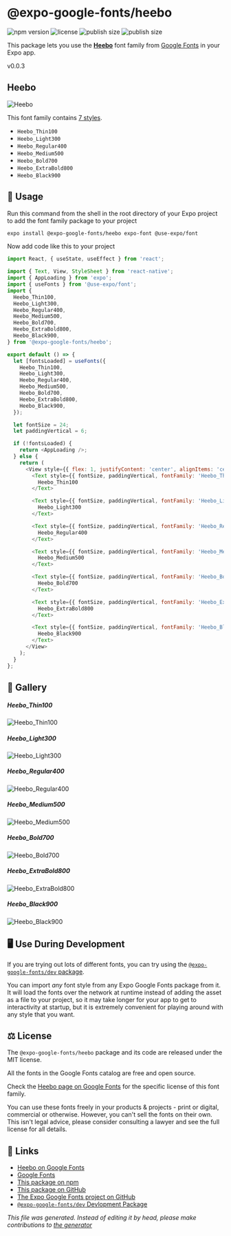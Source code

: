# @expo-google-fonts/heebo

![npm version](https://flat.badgen.net/npm/v/@expo-google-fonts/heebo)
![license](https://flat.badgen.net/github/license/expo/google-fonts)
![publish size](https://flat.badgen.net/packagephobia/install/@expo-google-fonts/heebo)
![publish size](https://flat.badgen.net/packagephobia/publish/@expo-google-fonts/heebo)

This package lets you use the [**Heebo**](https://fonts.google.com/specimen/Heebo) font family from [Google Fonts](https://fonts.google.com/) in your Expo app.

v0.0.3

## Heebo

![Heebo](./font-family.png)

This font family contains [7 styles](#gallery).

- `Heebo_Thin100`
- `Heebo_Light300`
- `Heebo_Regular400`
- `Heebo_Medium500`
- `Heebo_Bold700`
- `Heebo_ExtraBold800`
- `Heebo_Black900`

## 🔡 Usage

Run this command from the shell in the root directory of your Expo project to add the font family package to your project
```sh
expo install @expo-google-fonts/heebo expo-font @use-expo/font
```

Now add code like this to your project
```js
import React, { useState, useEffect } from 'react';

import { Text, View, StyleSheet } from 'react-native';
import { AppLoading } from 'expo';
import { useFonts } from '@use-expo/font';
import {
  Heebo_Thin100,
  Heebo_Light300,
  Heebo_Regular400,
  Heebo_Medium500,
  Heebo_Bold700,
  Heebo_ExtraBold800,
  Heebo_Black900,
} from '@expo-google-fonts/heebo';

export default () => {
  let [fontsLoaded] = useFonts({
    Heebo_Thin100,
    Heebo_Light300,
    Heebo_Regular400,
    Heebo_Medium500,
    Heebo_Bold700,
    Heebo_ExtraBold800,
    Heebo_Black900,
  });

  let fontSize = 24;
  let paddingVertical = 6;

  if (!fontsLoaded) {
    return <AppLoading />;
  } else {
    return (
      <View style={{ flex: 1, justifyContent: 'center', alignItems: 'center' }}>
        <Text style={{ fontSize, paddingVertical, fontFamily: 'Heebo_Thin100' }}>
          Heebo_Thin100
        </Text>

        <Text style={{ fontSize, paddingVertical, fontFamily: 'Heebo_Light300' }}>
          Heebo_Light300
        </Text>

        <Text style={{ fontSize, paddingVertical, fontFamily: 'Heebo_Regular400' }}>
          Heebo_Regular400
        </Text>

        <Text style={{ fontSize, paddingVertical, fontFamily: 'Heebo_Medium500' }}>
          Heebo_Medium500
        </Text>

        <Text style={{ fontSize, paddingVertical, fontFamily: 'Heebo_Bold700' }}>
          Heebo_Bold700
        </Text>

        <Text style={{ fontSize, paddingVertical, fontFamily: 'Heebo_ExtraBold800' }}>
          Heebo_ExtraBold800
        </Text>

        <Text style={{ fontSize, paddingVertical, fontFamily: 'Heebo_Black900' }}>
          Heebo_Black900
        </Text>
      </View>
    );
  }
};

```

## 📖 Gallery

##### Heebo_Thin100
![Heebo_Thin100](./2f2d859884539805a307db5a1953174f56bbb1e6903e915be95fe2a03d9ccacf.ttf.png)

##### Heebo_Light300
![Heebo_Light300](./eca72d49e0e063205daeaedb86fcdfc0cc36c5aaeb2d564ace316302e6ae62d9.ttf.png)

##### Heebo_Regular400
![Heebo_Regular400](./afb3fdd559b309c81c88a054148d94587299a397f1e8a3798cfb7cc2d485369c.ttf.png)

##### Heebo_Medium500
![Heebo_Medium500](./6655017f4c44bf09c5f66243feddb0c2cc8654284f24057da878243794d13286.ttf.png)

##### Heebo_Bold700
![Heebo_Bold700](./61bb78902136df2bcd0ef85590cbe95a59a3d85b975e0778906df1211029bd34.ttf.png)

##### Heebo_ExtraBold800
![Heebo_ExtraBold800](./c1324f3250d2f9405f19d63450423cd5a8a8cf6c6b7129e3afda9592f69c2df4.ttf.png)

##### Heebo_Black900
![Heebo_Black900](./500b1881e185310128c33157aa1484b2a52573bfe32f11d60065e0deffe8471c.ttf.png)


## 🖥️ Use During Development

If you are trying out lots of different fonts, you can try using the [`@expo-google-fonts/dev` package](https://github.com/expo/google-fonts/tree/master/font-packages/dev#readme).

You can import *any* font style from any Expo Google Fonts package from it. It will load the fonts
over the network at runtime instead of adding the asset as a file to your project, so it may take longer
for your app to get to interactivity at startup, but it is extremely convenient
for playing around with any style that you want.

## ⚖️ License

The `@expo-google-fonts/heebo` package and its code are released under the MIT license.

All the fonts in the Google Fonts catalog are free and open source.

Check the [Heebo page on Google Fonts](https://fonts.google.com/specimen/Heebo) for the specific license of this font family.

You can use these fonts freely in your products & projects - print or digital, commercial or otherwise. However, you can't sell the fonts on their own. This isn't legal advice, please consider consulting a lawyer and see the full license for all details.

## 🔗 Links

- [Heebo on Google Fonts](https://fonts.google.com/specimen/Heebo)
- [Google Fonts](https://fonts.google.com/)
- [This package on npm](https://www.npmjs.com/package/@expo-google-fonts/heebo)
- [This package on GitHub](https://github.com/expo/google-fonts/tree/master/font-packages/heebo)
- [The Expo Google Fonts project on GitHub](https://github.com/expo/google-fonts)
- [`@expo-google-fonts/dev` Devlopment Package](https://github.com/expo/google-fonts/tree/master/font-packages/dev)


*This file was generated. Instead of editing it by head, please make contributions to [the generator](https://github.com/expo/google-fonts/tree/master/packages/generator)*
